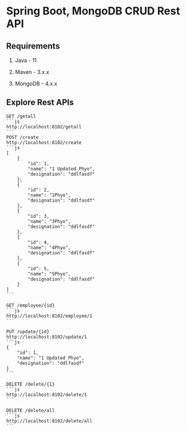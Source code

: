# Spring Boot, MongoDB CRUD Rest API

## Requirements

1. Java - 11

2. Maven - 3.x.x

3. MongoDB - 4.x.x

## Explore Rest APIs

    GET /getall
    ```js
    http://localhost:8102/getall
    ```
    POST /create
    http://localhost:8102/create
    ```js
    [
        {
            "id": 1,
            "name": "1 Updated Phyo",
            "designation": "ddlfasdf"
        },
        {
            "id": 2,
            "name": "2Phyo",
            "designation": "ddlfasdf"
        },
        {
            "id": 3,
            "name": "3Phyo",
            "designation": "ddlfasdf"
        },
        {
            "id": 4,
            "name": "4Phyo",
            "designation": "ddlfasdf"
        },
        {
            "id": 5,
            "name": "5Phyo",
            "designation": "ddlfasdf"
        }
    ]
    ```

    GET /employee/{id}
    ```js
    http://localhost:8102/employee/1
    ```

    PUT /update/{id}
    http://localhost:8102/update/1
    ```js
    {
        "id": 1,
        "name": "1 Updated Phyo",
        "designation": "ddlfasdf"
    }
    ```

    DELETE /delete/{1}
    ```js
    http://localhost:8102/delete/1
    ```

    DELETE /delete/all
    ```js
    http://localhost:8102/delete/all
    ```